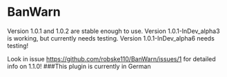 # BanWarn
Version 1.0.1 and 1.0.2 are stable enough to use.
Version 1.0.1-InDev_alpha3 is working, but currently needs testing.
Version 1.0.1-InDev_alpha6 needs testing!

Look in issue https://github.com/robske110/BanWarn/issues/1 for detailed info on 1.1.0!
###This plugin is currently in German
